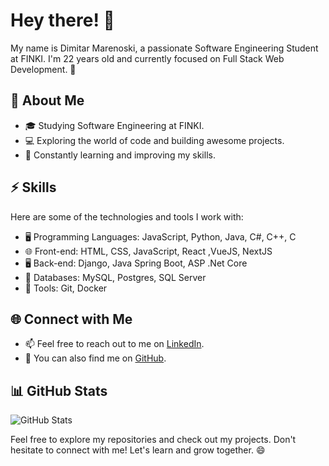 # Hey there! 👋
  
My name is Dimitar Marenoski, a passionate Software Engineering Student at FINKI. I'm 22 years old and currently focused on Full Stack Web Development. 🚀

## 🌟 About Me
- 🎓 Studying Software Engineering at FINKI.
- 💻 Exploring the world of code and building awesome projects.
- 🌱 Constantly learning and improving my skills.

## ⚡ Skills
Here are some of the technologies and tools I work with:

- 🖥️ Programming Languages: JavaScript, Python, Java, C#, C++, C
- 🌐 Front-end: HTML, CSS, JavaScript, React ,VueJS, NextJS
- 🖥️ Back-end: Django, Java Spring Boot, ASP .Net Core
- 💾 Databases: MySQL, Postgres, SQL Server
- 🧰 Tools: Git, Docker

## 🌐 Connect with Me
- 📫 Feel free to reach out to me on [LinkedIn](https://www.linkedin.com/in/dimitar-marenoski-a889091b5/).
- 🔗 You can also find me on [GitHub](https://github.com/mDimitar).

## 📊 GitHub Stats
![GitHub Stats](https://github-readme-stats.vercel.app/api?username=mDimitar&show_icons=true&theme=radical)

Feel free to explore my repositories and check out my projects. Don't hesitate to connect with me! Let's learn and grow together. 😄
